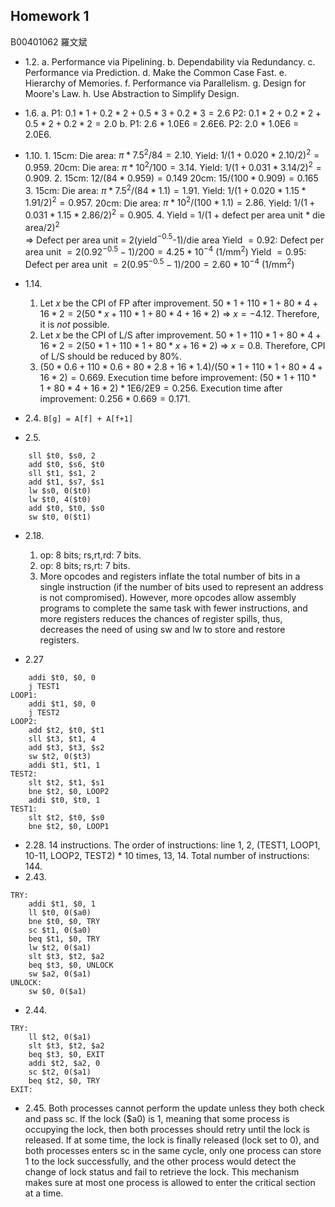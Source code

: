 ## Homework 1
B00401062 羅文斌

- 1.2.
    a. Performance via Pipelining.
    b. Dependability via Redundancy.
    c. Performance via Prediction.
    d. Make the Common Case Fast.
    e. Hierarchy of Memories.
    f. Performance via Parallelism.
    g. Design for Moore's Law.
    h. Use Abstraction to Simplify Design.
- 1.6.
    a. 
    P1: $0.1 * 1 + 0.2 * 2 + 0.5 * 3 + 0.2 * 3 = 2.6$
    P2: $0.1 * 2 + 0.2 * 2 + 0.5 * 2 + 0.2 * 2 = 2.0$
    b. P1: 2.6 * 1.0E6 = 2.6E6. P2: 2.0 * 1.0E6 = 2.0E6.
- 1.10.
    1. 
    15cm: Die area: $\pi*7.5^2/84 = 2.10$. Yield: $1/(1+0.020* 2.10/2)^2 = 0.959$.
    20cm: Die area: $\pi*10^2/100 = 3.14$. Yield: $1/(1+0.031* 3.14/2)^2 = 0.909$.
    2. 
    15cm: $12/(84 * 0.959) = 0.149$
    20cm: $15/(100 * 0.909) = 0.165$
    3. 
    15cm: Die area: $\pi*7.5^2/(84*1.1) = 1.91$. Yield: $1/(1+0.020*1.15*1.91/2)^2 = 0.957$.
    20cm: Die area: $\pi*10^2/(100*1.1) = 2.86$. Yield: $1/(1+0.031*1.15*2.86/2)^2 = 0.905$.
    4. Yield = 1/(1 + defect per area unit * die area/2)$^2$ <br>&rArr; Defect per area unit = 2(yield$^{-0.5}$-1)/die area
    Yield $= 0.92$: Defect per area unit $= 2(0.92^{-0.5}-1)/200 = 4.25*10^{-4}$ (1/mm$^2$)
    Yield $= 0.95$: Defect per area unit $= 2(0.95^{-0.5}-1)/200 = 2.60*10^{-4}$ (1/mm$^2$)

- 1.14.
    1. Let $x$ be the CPI of FP after improvement. $50 * 1 + 110 * 1 + 80 * 4 + 16 * 2 = 2(50 * x + 110 * 1 + 80 * 4 + 16 * 2)$ &rArr; $x = -4.12$. Therefore, it is _not_ possible.
    2. Let $x$ be the CPI of L/S after improvement. $50 * 1 + 110 * 1 + 80 * 4 + 16 * 2 = 2(50 * 1 + 110 * 1 + 80 * x + 16 * 2)$ &rArr; $x = 0.8$. Therefore, CPI of L/S should be reduced by 80%.
    3. $(50 * 0.6 + 110 * 0.6 + 80 * 2.8 + 16 * 1.4) / (50 * 1 + 110 * 1 + 80 * 4 + 16 * 2) = 0.669$. Execution time before improvement: $(50 * 1 + 110 * 1 + 80 * 4 + 16 * 2) * 1\mathrm{E}6 / 2\mathrm{E}9 = 0.256$. Execution time after improvement: $0.256 * 0.669 = 0.171$.
- 2.4. `B[g] = A[f] + A[f+1]`
- 2.5.
```
    sll $t0, $s0, 2
    add $t0, $s6, $t0
    sll $t1, $s1, 2
    add $t1, $s7, $s1
    lw $s0, 0($t0)
    lw $t0, 4($t0)
    add $t0, $t0, $s0
    sw $t0, 0($t1)
```
- 2.18.
    1. op: 8 bits; rs,rt,rd: 7 bits.
    2. op: 8 bits; rs,rt: 7 bits.
    3. More opcodes and registers inflate the total number of bits in a single instruction (if the number of bits used to represent an address is not compromised). However, more opcodes allow assembly programs to complete the same task with fewer instructions, and more registers reduces the chances of register spills, thus, decreases the need of using sw and lw to store and restore registers.

- 2.27
```
    addi $t0, $0, 0
    j TEST1
LOOP1:
    addi $t1, $0, 0
    j TEST2
LOOP2:
    add $t2, $t0, $t1
    sll $t3, $t1, 4
    add $t3, $t3, $s2
    sw $t2, 0($t3)
    addi $t1, $t1, 1
TEST2:
    slt $t2, $t1, $s1
    bne $t2, $0, LOOP2
    addi $t0, $t0, 1
TEST1:
    slt $t2, $t0, $s0
    bne $t2, $0, LOOP1
```
- 2.28. 14 instructions. The order of instructions: line 1, 2, (TEST1, LOOP1, 10-11, LOOP2, TEST2) * 10 times, 13, 14. Total number of instructions: 144.
- 2.43.
```
TRY:
    addi $t1, $0, 1
    ll $t0, 0($a0)
    bne $t0, $0, TRY
    sc $t1, 0($a0)
    beq $t1, $0, TRY
    lw $t2, 0($a1)
    slt $t3, $t2, $a2
    beq $t3, $0, UNLOCK
    sw $a2, 0($a1)
UNLOCK:
    sw $0, 0($a1)
```

- 2.44.
```
TRY:
    ll $t2, 0($a1)
    slt $t3, $t2, $a2
    beq $t3, $0, EXIT
    addi $t2, $a2, 0
    sc $t2, 0($a1)
    beq $t2, $0, TRY
EXIT:
```
- 2.45.
Both processes cannot perform the update unless they both check and pass sc. If the lock ($a0) is 1, meaning that some process is occupying the lock, then both processes should retry until the lock is released. If at some time, the lock is finally released (lock set to 0), and both processes enters sc in the same cycle, only one process can store 1 to the lock successfully, and the other process would detect the change of lock status and fail to retrieve the lock. This mechanism makes sure at most one process is allowed to enter the critical section at a time.
